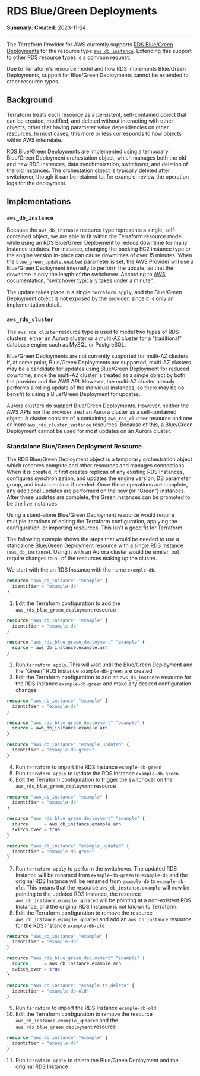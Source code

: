 # RDS Blue/Green Deployments

**Summary:** 
**Created:** 2023-11-24

---

The Terraform Provider for AWS currently supports [RDS Blue/Green Deployments](https://docs.aws.amazon.com/AmazonRDS/latest/UserGuide/blue-green-deployments-overview.html) for the resource type [`aws_db_instance`](https://registry.terraform.io/providers/hashicorp/aws/latest/docs/resources/db_instance).
Extending this support to other RDS resource types is a common request.

Due to Terraform's resource model and how RDS implements Blue/Green Deployments, support for Blue/Green Deployments cannot be extended to other resource types.

## Background

Terraform treats each resource as a persistent, self-contained object that can be created, modified, and deleted without interacting with other objects, other that having parameter value dependencies on other resources.
In most cases, this more or less corresponds to how objects within AWS interrelate.

RDS Blue/Green Deployments are implemented using a temporary Blue/Green Deployment orchestation object, which manages both the old and new RDS Instances, data synchronization, switchover, and deletion of the old Instances. The orchestation object is typically deleted after switchover, though it can be retained to, for example, review the operation logs for the deployment.

## Implementations

### `aws_db_instance`

Because the `aws_db_instance` resource type represents a single, self-contained object, we are able to fit within the Terraform resource model while using an RDS Blue/Green Deployment to reduce downtime for many Instance updates.
For instance, changing the backing EC2 instance type or the engine version in-place can cause downtimes of over 15 minutes.
When the `blue_green_update.enabled` parameter is set, the AWS Provider will use a Blue/Green Deployment internally to perform the update, so that the downtime is only the length of the switchover.
According to [AWS documentation](https://docs.aws.amazon.com/AmazonRDS/latest/UserGuide/blue-green-deployments-overview.html), "switchover typically takes under a minute".

The update takes place in a single `terraform apply`, and the Blue/Green Deployment object is not exposed by the provider, since it is only an implementation detail.

### `aws_rds_cluster`

The `aws_rds_cluster` resource type is used to model two types of RDS clusters, either an Aurora cluster or a multi-AZ cluster for a "traditional" database engine such as MySQL or PostgreSQL.

Blue/Green Deployments are not currently supported for multi-AZ clusters.
If, at some point, Blue/Green Deployments are supported, multi-AZ clusters may be a candidate for updates using Blue/Green Deployment for reduced downtime, since the multi-AZ cluster is treated as a single object by both the provider and the AWS API.
However, the multi-AZ cluster already performs a rolling update of the individual instances, so there may be no benefit to using a Blue/Green Deployment for updates.

Aurora clusters do support Blue/Green Deployments.
However, neither the AWS APIs nor the provider treat an Aurora cluster as a self-contained object:
A cluster consists of a containing `aws_rds_cluster` resource and one or more `aws_rds_cluster_instance` resources.
Because of this, a Blue/Green Deployment cannot be used for most updates on an Aurora cluster.

### Standalone Blue/Green Deployment Resource

The RDS Blue/Green Deployment object is a temporary orchestration object which reserves compute and other resources and manages connections.
When it is created, it first creates replicas of any existing RDS Instances, configures synchronization, and updates the engine version, DB parameter group, and instance class if needed.
Once these operations are complete, any additional updates are performed on the new (or "Green") instances.
After these updates are complete, the Green instances can be promoted to be the live instances.

Using a stand-alone Blue/Green Deployment resource would require multiple iterations of editing the Terraform configuration, applying the configuration, or importing resources.
This isn't a good fit for Terraform.

The following example shows the steps that would be needed to use a standalone Blue/Green Deployment resource with a single RDS Instance (`aws_db_instance`).
Using it with an Aurora cluster would be similar, but require changes to all of the resources making up the cluster.

We start with the an RDS Instance with the name `example-db`.

```terraform
resource "aws_db_instance" "example" {
  identifier = "example-db"
}
```

1. Edit the Terraform configuration to add the `aws_rds_blue_green_deployment` resource

```terraform
resource "aws_db_instance" "example" {
  identifier = "example-db"
}

resource "aws_rds_blue_green_deployment" "example" {
  source = aws_db_instance.example.arn
}
```

2. Run `terraform apply`.
  This will wait until the Blue/Green Deployment and the "Green" RDS Instance  `example-db-green` are created
3. Edit the Terraform configuration to add an `aws_db_instance` resource for the RDS Instance `example-db-green` and make any desired configuration changes

```terraform
resource "aws_db_instance" "example" {
  identifier = "example-db"
}

resource "aws_rds_blue_green_deployment" "example" {
  source = aws_db_instance.example.arn
}

resource "aws_db_instance" "example_updated" {
  identifier = "example-db-green"
}
```

4. Run `terraform` to import the RDS Instance `example-db-green`
5. Run `terraform apply` to update the RDS Instance `example-db-green`
6. Edit the Terraform configuration to trigger the switchover on the `aws_rds_blue_green_deployment` resource

```terraform
resource "aws_db_instance" "example" {
  identifier = "example-db"
}

resource "aws_rds_blue_green_deployment" "example" {
  source      = aws_db_instance.example.arn
  switch_over = true
}

resource "aws_db_instance" "example_updated" {
  identifier = "example-db-green"
}
```

7. Run `terraform apply` to perform the switchover.
  The updated RDS Instance will be renamed from `example-db-green` to `example-db` and the original RDS Instance will be renamed from `example-db` to `example-db-old`.
  This means that the resource `aws_db_instance.example` will now be pointing to the updated RDS Instance, the resource `aws_db_instance.example_updated` will be pointing at a non-existent RDS Instance, and the original RDS Instance is not known to Terraform.
8. Edit the Terraform configuration to remove the resource `aws_db_instance.example_updated` and add an `aws_db_instance` resource for the RDS Instance `example-db-old`

```terraform
resource "aws_db_instance" "example" {
  identifier = "example-db"
}

resource "aws_rds_blue_green_deployment" "example" {
  source      = aws_db_instance.example.arn
  switch_over = true
}

resource "aws_db_instance" "example_to_delete" {
  identifier = "example-db-old"
}
```

9. Run `terraform` to import the RDS Instance `example-db-old`
10. Edit the Terraform configuration to remove the resource `aws_db_instance.example_updated` and the `aws_rds_blue_green_deployment` resource

```terraform
resource "aws_db_instance" "example" {
  identifier = "example-db"
}
```

11. Run `terraform apply` to delete the Blue/Green Deployment and the original RDS Instance

